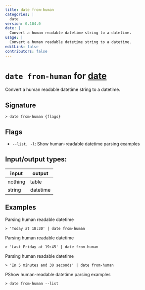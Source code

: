 ```yaml
---
title: date from-human
categories: |
  date
version: 0.104.0
date: |
  Convert a human readable datetime string to a datetime.
usage: |
  Convert a human readable datetime string to a datetime.
editLink: false
contributors: false
---
```

<!-- This file is automatically generated. Please edit the command in https://github.com/nushell/nushell instead. -->

# `date from-human` for [date](/commands/categories/date.md)

<div class='command-title'>Convert a human readable datetime string to a datetime.</div>

## Signature

```> date from-human {flags} ```

## Flags

 -  `--list, -l`: Show human-readable datetime parsing examples


## Input/output types:

| input   | output   |
| ------- | -------- |
| nothing | table    |
| string  | datetime |
## Examples

Parsing human readable datetime
```nu
> 'Today at 18:30' | date from-human

```

Parsing human readable datetime
```nu
> 'Last Friday at 19:45' | date from-human

```

Parsing human readable datetime
```nu
> 'In 5 minutes and 30 seconds' | date from-human

```

PShow human-readable datetime parsing examples
```nu
> date from-human --list

```
